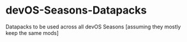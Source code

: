 # devOS-Seasons-Datapacks
Datapacks to be used across all devOS Seasons [assuming they mostly keep the same mods]
